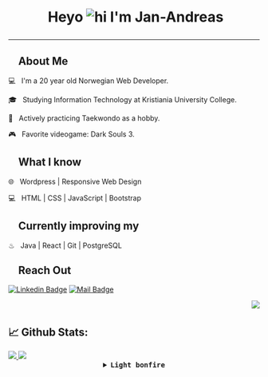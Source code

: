 # <p align="center">️ **Heyo <img src="https://user-images.githubusercontent.com/1303154/88677602-1635ba80-d120-11ea-84d8-d263ba5fc3c0.gif" width="28px" alt="hi"> I'm Jan-Andreas** </p>

---
 
## &nbsp; &nbsp; **About Me**

<p align="left">💻 &nbsp; I'm a 20 year old Norwegian Web Developer.</p>

🎓 &nbsp; Studying Information Technology at Kristiania University College.

🥋 &nbsp; Actively practicing Taekwondo as a hobby.

🎮 &nbsp; Favorite videogame: Dark Souls 3.


## &nbsp; &nbsp; **What I know**

🌐 &nbsp; Wordpress | Responsive Web Design

💻 &nbsp; HTML | CSS | JavaScript | Bootstrap


## &nbsp; &nbsp; **Currently improving my**

♨ &nbsp; Java | React | Git | PostgreSQL

## &nbsp; &nbsp; **Reach Out**

<!-- Contact Hyperlinks -->
[![Linkedin Badge](https://img.shields.io/badge/-Jan&#8211;Andreas%20Rusnak-0e76a8?style=flat&labelColor=0e76a8&logo=linkedin&logoColor=white)](https://www.linkedin.com/in/janandreasrusnak/)
[![Mail Badge](https://img.shields.io/badge/-janandreashorgenr@gmail.com-c0392b?style=flat&labelColor=c0392b&logo=gmail&logoColor=white)](mailto:janandreashorgenr@gmail.com)

<p align="right">
  <img src="https://github-profile-trophy.vercel.app/?username=janandreaskick&column=7&theme=tokyonight"/>
 </p>


## 📈 **Github Stats:**



<a href="https://github.com/janandreaskick">
<img width="440" src="https://github-readme-stats.vercel.app/api?username=janandreaskick&show_icons=true&include_all_commits=true&theme=tokyonight&count_private=true">
</a>
<a href="https://github.com/janandreaskick/github-readme-stats">
<img src="https://github-readme-stats.anuraghazra1.vercel.app/api/top-langs/?username=janandreaskick&layout=compact&theme=tokyonight" />
</a>

<!-- Bonfire -->
<details align="center">
<summary> <b> <samp> Light bonfire </samp></b></summary>
<samp>
 <b><h2 style="color: #fc6203">B O N F I R E &nbsp; L I T !</h2> </b>
<img src="https://raw.githubusercontent.com/TanZng/TanZng/master/assets/bonefire.gif" width="200"/>
</samp>
  ![visitors](https://visitor-badge.glitch.me/badge?page_id=janandreaskick.janandreaskick)
  </details>
